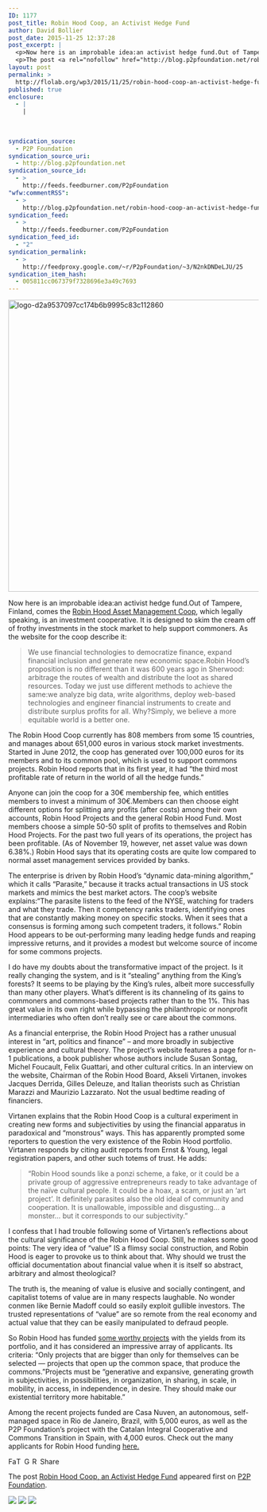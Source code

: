 ```yaml
---
ID: 1177
post_title: Robin Hood Coop, an Activist Hedge Fund
author: David Bollier
post_date: 2015-11-25 12:37:28
post_excerpt: |
  <p>Now here is an improbable idea:an activist hedge fund.Out of Tampere, Finland, comes the Robin Hood Asset Management Coop, which legally speaking, is an investment cooperative. It is designed to skim the cream off of frothy investments in the stock market to help support commoners. As the website for the coop describe it: We use [&hellip;]</p>
  <p>The post <a rel="nofollow" href="http://blog.p2pfoundation.net/robin-hood-coop-an-activist-hedge-fund/2015/11/25">Robin Hood Coop, an Activist Hedge Fund</a> appeared first on <a rel="nofollow" href="http://blog.p2pfoundation.net/">P2P Foundation</a>.</p>
layout: post
permalink: >
  http://flolab.org/wp3/2015/11/25/robin-hood-coop-an-activist-hedge-fund/
published: true
enclosure:
  - |
    |
        
        
        
syndication_source:
  - P2P Foundation
syndication_source_uri:
  - http://blog.p2pfoundation.net
syndication_source_id:
  - >
    http://feeds.feedburner.com/P2pFoundation
"wfw:commentRSS":
  - >
    http://blog.p2pfoundation.net/robin-hood-coop-an-activist-hedge-fund/2015/11/25/feed
syndication_feed:
  - >
    http://feeds.feedburner.com/P2pFoundation
syndication_feed_id:
  - "2"
syndication_permalink:
  - >
    http://feedproxy.google.com/~r/P2pFoundation/~3/N2nkDNDeLJU/25
syndication_item_hash:
  - 005811cc067379f7328696e3a49c7693
---
```

<div class="content">
  <p>
    <img class="aligncenter  wp-image-52820" src="http://blog.p2pfoundation.net/wp-content/uploads/logo-d2a9537097cc174b6b9995c83c112860.png" alt="logo-d2a9537097cc174b6b9995c83c112860" width="554" height="588" />
  </p>
  
  <p>
    Now here is an improbable idea:an activist hedge fund.Out of Tampere, Finland, comes the <a href="http://www.robinhoodcoop.org/">Robin Hood Asset Management Coop</a>, which legally speaking, is an investment cooperative. It is designed to skim the cream off of frothy investments in the stock market to help support commoners. As the website for the coop describe it:
  </p>
  
  <blockquote>
    <p>
      We use financial technologies to democratize finance, expand financial inclusion and generate new economic space.Robin Hood’s proposition is no different than it was 600 years ago in Sherwood: arbitrage the routes of wealth and distribute the loot as shared resources. Today we just use different methods to achieve the same:we analyze big data, write algorithms, deploy web-based technologies and engineer financial instruments to create and distribute surplus profits for all. Why?Simply, we believe a more equitable world is a better one.
    </p>
  </blockquote>
  
  <p>
    The Robin Hood Coop currently has 808 members from some 15 countries, and manages about 651,000 euros in various stock market investments. Started in June 2012, the coop has generated over 100,000 euros for its members and to its common pool, which is used to support commons projects. Robin Hood reports that in its first year, it had “the third most profitable rate of return in the world of all the hedge funds.”
  </p>
  
  <p>
    Anyone can join the coop for a 30€ membership fee, which entitles members to invest a minimum of 30€.Members can then choose eight different options for splitting any profits (after costs) among their own accounts, Robin Hood Projects and the general Robin Hood Fund. Most members choose a simple 50-50 split of profits to themselves and Robin Hood Projects. For the past two full years of its operations, the project has been profitable. (As of November 19, however, net asset value was down 6.38%.) Robin Hood says that its operating costs are quite low compared to normal asset management services provided by banks.
  </p>
  
  <p>
    The enterprise is driven by Robin Hood’s “dynamic data-mining algorithm,” which it calls “Parasite,” because it tracks actual transactions in US stock markets and mimics the best market actors. The coop’s website explains:“The parasite listens to the feed of the NYSE, watching for traders and what they trade. Then it competency ranks traders, identifying ones that are constantly making money on specific stocks. When it sees that a consensus is forming among such competent traders, it follows.” Robin Hood appears to be out-performing many leading hedge funds and reaping impressive returns, and it provides a modest but welcome source of income for some commons projects.
  </p>
  
  <p>
    I do have my doubts about the transformative impact of the project. Is it really changing the system, and is it “stealing” anything from the King’s forests? It seems to be playing by the King’s rules, albeit more successfully than many other players. What’s different is its channeling of its gains to commoners and commons-based projects rather than to the 1%. This has great value in its own right while bypassing the philanthropic or nonprofit intermediaries who often don’t really see or care about the commons.
  </p>
  
  <p>
    As a financial enterprise, the Robin Hood Project has a rather unusual interest in “art, politics and finance” – and more broadly in subjective experience and cultural theory. The project’s website features a page for n-1 publications, a book publisher whose authors include Susan Sontag, Michel Foucault, Felix Guattari, and other cultural critics. In an interview on the website, Chairman of the Robin Hood Board, Akseli Virtanen, invokes Jacques Derrida, Gilles Deleuze, and Italian theorists such as Christian Marazzi and Maurizio Lazzarato. Not the usual bedtime reading of financiers.
  </p>
  
  <p>
    Virtanen explains that the Robin Hood Coop is a cultural experiment in creating new forms and subjectivities by using the financial apparatus in paradoxical and “monstrous” ways. This has apparently prompted some reporters to question the very existence of the Robin Hood portfolio. Virtanen responds by citing audit reports from Ernst & Young, legal registration papers, and other such totems of trust. He adds:
  </p>
  
  <blockquote>
    <p>
      “Robin Hood sounds like a ponzi scheme, a fake, or it could be a private group of aggressive entrepreneurs ready to take advantage of the naïve cultural people. It could be a hoax, a scam, or just an ‘art project’. It definitely parasites also the old ideal of community and cooperation. It is unallowable, impossible and disgusting… a monster… but it corresponds to our subjectivity.”
    </p>
  </blockquote>
  
  <p>
    I confess that I had trouble following some of Virtanen’s reflections about the cultural significance of the Robin Hood Coop. Still, he makes some good points: The very idea of “value” IS a flimsy social construction, and Robin Hood is eager to provoke us to think about that. Why should we trust the official documentation about financial value when it is itself so abstract, arbitrary and almost theological?
  </p>
  
  <p>
    The truth is, the meaning of value is elusive and socially contingent, and capitalist totems of value are in many respects laughable. No wonder conmen like Bernie Madoff could so easily exploit gullible investors. The trusted representations of “value” are so remote from the real economy and actual value that they can be easily manipulated to defraud people.
  </p>
  
  <p>
    So Robin Hood has funded <a href="http://blog.robinhoodcoop.org/2015/10/02/robin-hood-coop-funds-3-commons-building-projects">some worthy projects</a> with the yields from its portfolio, and it has considered an impressive array of applicants. Its criteria: “Only projects that are bigger than only for themselves can be selected — projects that open up the common space, that produce the commons.”Projects must be “generative and expansive, generating growth in subjectivities, in possibilities, in organization, in sharing, in scale, in mobility, in access, in independence, in desire. They should make our existential territory more habitable.”
  </p>
  
  <p>
    Among the recent projects funded are Casa Nuven, an autonomous, self-managed space in Rio de Janeiro, Brazil, with 5,000 euros, as well as the P2P Foundation’s project with the Catalan Integral Cooperative and Commons Transition in Spain, with 4,000 euros. Check out the many applicants for Robin Hood funding <a href="http://projects.robinhoodcoop.org/">here.</a>
  </p>
</div>

<a class="a2a_button_facebook" href="http://www.addtoany.com/add_to/facebook?linkurl=http%3A%2F%2Fblog.p2pfoundation.net%2Frobin-hood-coop-an-activist-hedge-fund%2F2015%2F11%2F25&linkname=Robin%20Hood%20Coop%2C%20an%20Activist%20Hedge%20Fund" title="Facebook" rel="nofollow"><img src="http://blog.p2pfoundation.net/wp-content/plugins/add-to-any/icons/facebook.png" width="16" height="16" alt="Facebook" /></a><a class="a2a_button_twitter" href="http://www.addtoany.com/add_to/twitter?linkurl=http%3A%2F%2Fblog.p2pfoundation.net%2Frobin-hood-coop-an-activist-hedge-fund%2F2015%2F11%2F25&linkname=Robin%20Hood%20Coop%2C%20an%20Activist%20Hedge%20Fund" title="Twitter" rel="nofollow"><img src="http://blog.p2pfoundation.net/wp-content/plugins/add-to-any/icons/twitter.png" width="16" height="16" alt="Twitter" /></a><a class="a2a_button_google_plus" href="http://www.addtoany.com/add_to/google_plus?linkurl=http%3A%2F%2Fblog.p2pfoundation.net%2Frobin-hood-coop-an-activist-hedge-fund%2F2015%2F11%2F25&linkname=Robin%20Hood%20Coop%2C%20an%20Activist%20Hedge%20Fund" title="Google+" rel="nofollow"><img src="http://blog.p2pfoundation.net/wp-content/plugins/add-to-any/icons/google_plus.png" width="16" height="16" alt="Google+" /></a><a class="a2a_button_reddit" href="http://www.addtoany.com/add_to/reddit?linkurl=http%3A%2F%2Fblog.p2pfoundation.net%2Frobin-hood-coop-an-activist-hedge-fund%2F2015%2F11%2F25&linkname=Robin%20Hood%20Coop%2C%20an%20Activist%20Hedge%20Fund" title="Reddit" rel="nofollow"><img src="http://blog.p2pfoundation.net/wp-content/plugins/add-to-any/icons/reddit.png" width="16" height="16" alt="Reddit" /></a><a class="a2a_dd a2a_target addtoany_share_save" href="https://www.addtoany.com/share#url=http%3A%2F%2Fblog.p2pfoundation.net%2Frobin-hood-coop-an-activist-hedge-fund%2F2015%2F11%2F25&title=Robin%20Hood%20Coop%2C%20an%20Activist%20Hedge%20Fund" id="wpa2a_2"><img src="http://blog.p2pfoundation.net/wp-content/plugins/add-to-any/share_save_120_16.png" width="120" height="16" alt="Share" /></a>

The post <a rel="nofollow" href="http://blog.p2pfoundation.net/robin-hood-coop-an-activist-hedge-fund/2015/11/25">Robin Hood Coop, an Activist Hedge Fund</a> appeared first on <a rel="nofollow" href="http://blog.p2pfoundation.net/">P2P Foundation</a>.

<div class="feedflare">
  <a href="http://feeds.feedburner.com/~ff/P2pFoundation?a=N2nkDNDeLJU:mrSnPq3_Qc0:7Q72WNTAKBA"><img src="http://feeds.feedburner.com/~ff/P2pFoundation?d=7Q72WNTAKBA" border="0" /></img></a> <a href="http://feeds.feedburner.com/~ff/P2pFoundation?a=N2nkDNDeLJU:mrSnPq3_Qc0:D7DqB2pKExk"><img src="http://feeds.feedburner.com/~ff/P2pFoundation?i=N2nkDNDeLJU:mrSnPq3_Qc0:D7DqB2pKExk" border="0" /></img></a> <a href="http://feeds.feedburner.com/~ff/P2pFoundation?a=N2nkDNDeLJU:mrSnPq3_Qc0:2mJPEYqXBVI"><img src="http://feeds.feedburner.com/~ff/P2pFoundation?d=2mJPEYqXBVI" border="0" /></img></a>
</div>

<img src="http://feeds.feedburner.com/~r/P2pFoundation/~4/N2nkDNDeLJU" height="1" width="1" alt="" />